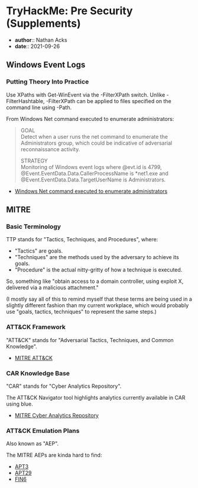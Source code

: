 # TryHackMe: Pre Security (Supplements)

* **author**:: Nathan Acks
* **date**:: 2021-09-26

## Windows Event Logs

### Putting Theory Into Practice

Use XPaths with Get-WinEvent via the -FilterXPath switch. Unlike -FilterHashtable, -FilterXPath can be applied to files specified on the command line using -Path.

From Windows Net command executed to enumerate administrators:

> GOAL  
> Detect when a user runs the net command to enumerate the Administrators group, which could be indicative of adversarial reconnaissance activity.
> 
> STRATEGY  
> Monitoring of Windows event logs where @evt.id is 4799, @Event.EventData.Data.CallerProcessName is \*net1.exe and @Event.EventData.Data.TargetUserName is Administrators.

* [Windows Net command executed to enumerate administrators](https://docs.datadoghq.com/security_platform/default_rules/windows-event-net-cmd-local-admin-enumeration/)

## MITRE

### Basic Terminology

TTP stands for "Tactics, Techniques, and Procedures", where:

* "Tactics" are goals.
* "Techniques" are the methods used by the adversary to achieve its goals.
* "Procedure" is the actual nitty-gritty of how a technique is executed.

So, something like "obtain access to a domain controller, using exploit X, delivered via a malicious attachment."

(I mostly say all of this to remind myself that these terms are being used in a slightly different fashion than my current workplace, which would probably use "goals, tactics, techniques" to represent the same steps.)

### ATT&CK Framework

"ATT&CK" stands for "Adversarial Tactics, Techniques, and Common Knowledge".

* [MITRE ATT&CK](https://attack.mitre.org)

### CAR Knowledge Base

"CAR" stands for "Cyber Analytics Repository".

The ATT&CK Navigator tool highlights analytics currently available in CAR using blue.

* [MITRE Cyber Analytics Repository](https://car.mitre.org/)

### ATT&CK Emulation Plans

Also known as "AEP".

The MITRE AEPs are kinda hard to find:

* [APT3](https://attack.mitre.org/resources/adversary-emulation-plans/)
* [APT29](https://github.com/center-for-threat-informed-defense/adversary_emulation_library/tree/master/apt29)
* [FIN6](https://github.com/center-for-threat-informed-defense/adversary_emulation_library/tree/master/fin6)

